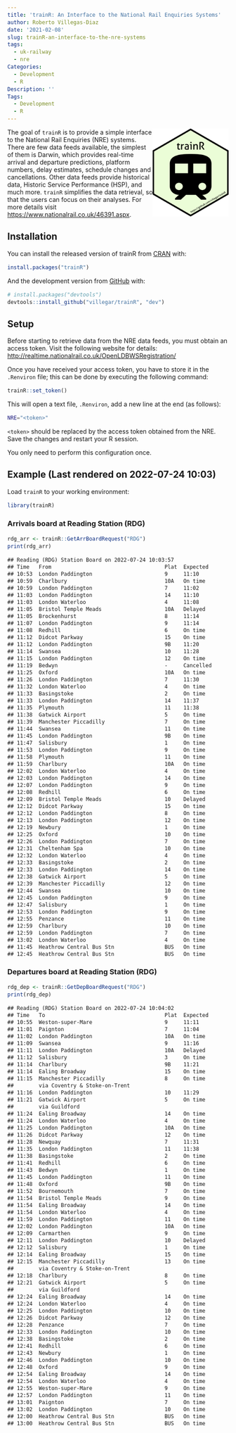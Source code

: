 ```yaml
---
title: 'trainR: An Interface to the National Rail Enquiries Systems'
author: Roberto Villegas-Diaz
date: '2021-02-08'
slug: trainR-an-interface-to-the-nre-systems
tags:
  - uk-railway
  - nre
Categories:
  - Development
  - R
Description: ''
Tags:
  - Development
  - R
---
```


<img src="https://raw.githubusercontent.com/villegar/trainR/main/inst/images/logo.png" alt="logo" align="right" height=200px/>

The goal of `trainR` is to provide a simple interface to the 
National Rail Enquiries (NRE) systems. There are few data feeds 
available, the simplest of them is Darwin, which provides real-time 
arrival and departure predictions, platform numbers, delay estimates, 
schedule changes and cancellations. Other data feeds provide historical 
data, Historic Service Performance (HSP), and much more. `trainR` 
simplifies the data retrieval, so that the users can focus on their 
analyses. For more details visit 
https://www.nationalrail.co.uk/46391.aspx.

## Installation

You can install the released version of trainR from [CRAN](https://CRAN.R-project.org) with:

``` r
install.packages("trainR")
```

And the development version from [GitHub](https://github.com/) with:

``` r
# install.packages("devtools")
devtools::install_github("villegar/trainR", "dev")
```

## Setup
Before starting to retrieve data from the NRE data feeds, you must obtain an access token. 
Visit the following website for details: http://realtime.nationalrail.co.uk/OpenLDBWSRegistration/

Once you have received your access token, you have to store it in the `.Renviron` file; this can be 
done by executing the following command:


```r
trainR::set_token()
```

This will open a text file, `.Renviron`, add a new line at the end (as follows):

```bash
NRE="<token>"
```

`<token>` should be replaced by the access token obtained from the NRE. Save the changes and restart 
your R session.

You only need to perform this configuration once.

## Example (Last rendered on 2022-07-24 10:03)

Load `trainR` to your working environment:

```r
library(trainR)
```

### Arrivals board at Reading Station (RDG)


```r
rdg_arr <- trainR::GetArrBoardRequest("RDG")
print(rdg_arr)
```

```
## Reading (RDG) Station Board on 2022-07-24 10:03:57
## Time   From                                    Plat  Expected
## 10:53  London Paddington                       9     11:10
## 10:59  Charlbury                               10A   On time
## 10:59  London Paddington                       7     11:02
## 11:03  London Paddington                       14    11:10
## 11:03  London Waterloo                         4     11:08
## 11:05  Bristol Temple Meads                    10A   Delayed
## 11:05  Brockenhurst                            8     11:14
## 11:07  London Paddington                       9     11:14
## 11:08  Redhill                                 6     On time
## 11:12  Didcot Parkway                          15    On time
## 11:12  London Paddington                       9B    11:20
## 11:14  Swansea                                 10    11:28
## 11:15  London Paddington                       12    On time
## 11:19  Bedwyn                                  -     Cancelled
## 11:25  Oxford                                  10A   On time
## 11:26  London Paddington                       7     11:30
## 11:32  London Waterloo                         4     On time
## 11:33  Basingstoke                             2     On time
## 11:33  London Paddington                       14    11:37
## 11:35  Plymouth                                11    11:38
## 11:38  Gatwick Airport                         5     On time
## 11:39  Manchester Piccadilly                   7     On time
## 11:44  Swansea                                 11    On time
## 11:45  London Paddington                       9B    On time
## 11:47  Salisbury                               1     On time
## 11:53  London Paddington                       9     On time
## 11:58  Plymouth                                11    On time
## 11:59  Charlbury                               10A   On time
## 12:02  London Waterloo                         4     On time
## 12:03  London Paddington                       14    On time
## 12:07  London Paddington                       9     On time
## 12:08  Redhill                                 6     On time
## 12:09  Bristol Temple Meads                    10    Delayed
## 12:12  Didcot Parkway                          15    On time
## 12:12  London Paddington                       8     On time
## 12:13  London Paddington                       12    On time
## 12:19  Newbury                                 1     On time
## 12:25  Oxford                                  10    On time
## 12:26  London Paddington                       7     On time
## 12:31  Cheltenham Spa                          10    On time
## 12:32  London Waterloo                         4     On time
## 12:33  Basingstoke                             2     On time
## 12:33  London Paddington                       14    On time
## 12:38  Gatwick Airport                         5     On time
## 12:39  Manchester Piccadilly                   12    On time
## 12:44  Swansea                                 10    On time
## 12:45  London Paddington                       9     On time
## 12:47  Salisbury                               1     On time
## 12:53  London Paddington                       9     On time
## 12:55  Penzance                                11    On time
## 12:59  Charlbury                               10    On time
## 12:59  London Paddington                       7     On time
## 13:02  London Waterloo                         4     On time
## 11:45  Heathrow Central Bus Stn                BUS   On time
## 12:45  Heathrow Central Bus Stn                BUS   On time
```

### Departures board at Reading Station (RDG)


```r
rdg_dep <- trainR::GetDepBoardRequest("RDG")
print(rdg_dep)
```

```
## Reading (RDG) Station Board on 2022-07-24 10:04:02
## Time   To                                      Plat  Expected
## 10:55  Weston-super-Mare                       9     11:11
## 11:01  Paignton                                7     11:04
## 11:02  London Paddington                       10A   On time
## 11:09  Swansea                                 9     11:16
## 11:11  London Paddington                       10A   Delayed
## 11:12  Salisbury                               3     On time
## 11:14  Charlbury                               9B    11:21
## 11:14  Ealing Broadway                         15    On time
## 11:15  Manchester Piccadilly                   8     On time
##        via Coventry & Stoke-on-Trent           
## 11:16  London Paddington                       10    11:29
## 11:21  Gatwick Airport                         5     On time
##        via Guildford                           
## 11:24  Ealing Broadway                         14    On time
## 11:24  London Waterloo                         4     On time
## 11:25  London Paddington                       10A   On time
## 11:26  Didcot Parkway                          12    On time
## 11:28  Newquay                                 7     11:31
## 11:35  London Paddington                       11    11:38
## 11:38  Basingstoke                             2     On time
## 11:41  Redhill                                 6     On time
## 11:43  Bedwyn                                  1     On time
## 11:45  London Paddington                       11    On time
## 11:48  Oxford                                  9B    On time
## 11:52  Bournemouth                             7     On time
## 11:54  Bristol Temple Meads                    9     On time
## 11:54  Ealing Broadway                         14    On time
## 11:54  London Waterloo                         4     On time
## 11:59  London Paddington                       11    On time
## 12:02  London Paddington                       10A   On time
## 12:09  Carmarthen                              9     On time
## 12:11  London Paddington                       10    Delayed
## 12:12  Salisbury                               1     On time
## 12:14  Ealing Broadway                         15    On time
## 12:15  Manchester Piccadilly                   13    On time
##        via Coventry & Stoke-on-Trent           
## 12:18  Charlbury                               8     On time
## 12:21  Gatwick Airport                         5     On time
##        via Guildford                           
## 12:24  Ealing Broadway                         14    On time
## 12:24  London Waterloo                         4     On time
## 12:25  London Paddington                       10    On time
## 12:26  Didcot Parkway                          12    On time
## 12:28  Penzance                                7     On time
## 12:33  London Paddington                       10    On time
## 12:38  Basingstoke                             2     On time
## 12:41  Redhill                                 6     On time
## 12:43  Newbury                                 1     On time
## 12:46  London Paddington                       10    On time
## 12:48  Oxford                                  9     On time
## 12:54  Ealing Broadway                         14    On time
## 12:54  London Waterloo                         4     On time
## 12:55  Weston-super-Mare                       9     On time
## 12:57  London Paddington                       11    On time
## 13:01  Paignton                                7     On time
## 13:02  London Paddington                       10    On time
## 12:00  Heathrow Central Bus Stn                BUS   On time
## 13:00  Heathrow Central Bus Stn                BUS   On time
```
